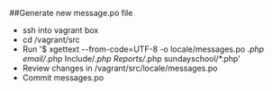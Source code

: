 ##Generate new message.po file 

- ssh into vagrant box 
- cd /vagrant/src 
- Run '$ xgettext --from-code=UTF-8 -o locale/messages.po *.php email/*.php Include/*.php Reports/*.php sundayschool/*.php'
- Review changes in /vagrant/src/locale/messages.po 
- Commit messages.po

